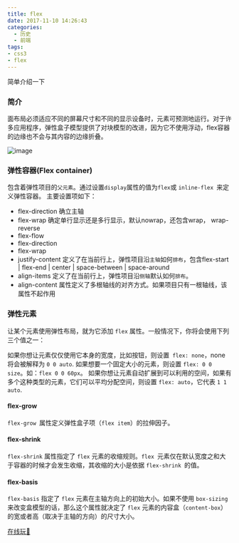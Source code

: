 ```yaml
---
title: flex
date: 2017-11-10 14:26:43
categories:
  - 历史
  - 前端
tags:
- css3
- flex
---
```

简单介绍一下 
<!--more-->

### 简介

面布局必须适应不同的屏幕尺寸和不同的显示设备时，元素可预测地运行。对于许多应用程序，弹性盒子模型提供了对块模型的改进，因为它不使用浮动，flex容器的边缘也不会与其内容的边缘折叠。

![image](/css/images/construct.png)

### 弹性容器(Flex container)

包含着弹性项目的`父元素`。通过设置` display `属性的值为` flex `或 `inline-flex `来定义弹性容器。
主要设置项如下：

- flex-direction   确立主轴
- flex-wrap		   确定单行显示还是多行显示，默认nowrap，还包含wrap， wrap-reverse
- flex-flow
 - flex-direction  
 - flex-wrap
- justify-content  定义了在当前行上，弹性项目沿`主轴`如何`排布`，包含flex-start | flex-end | center | space-between | space-around
- align-items      定义了在当前行上，弹性项目沿`侧轴`默认如何`排布`。
- align-content 属性定义了多根轴线的对齐方式。如果项目只有一根轴线，该属性不起作用


### 弹性元素

让某个元素使用弹性布局，就为它添加 `flex` 属性。一般情况下，你将会使用下列三个值之一：

如果你想让元素仅仅使用它本身的宽度，比如按钮，则设置` flex: none`，none 将会被解释为 `0 0 auto`.
如果想要一个固定大小的元素，则设置 `flex: 0 0 size`。如：`flex 0 0 60px`。
如果你想让元素自动扩展到可以利用的空间，如果有多个这种类型的元素，它们可以平均分配空间，则设置 `flex: auto`，它代表 `1 1 auto`.

#### flex-grow

`flex-grow `属性定义弹性盒子项（`flex item`）的拉伸因子。

#### flex-shrink

`flex-shrink` 属性指定了 `flex` 元素的收缩规则。`flex `元素仅在默认宽度之和大于容器的时候才会发生收缩，其收缩的大小是依据 `flex-shrink `的值。

#### flex-basis

`flex-basis` 指定了 `flex` 元素在主轴方向上的初始大小。如果不使用 `box-sizing` 来改变盒模型的话，那么这个属性就决定了 `flex` 元素的内容盒（`content-box`）的宽或者高（取决于主轴的方向）的尺寸大小。


[在线玩🌰](https://codepen.io/superNever/pen/gXmOBy)
